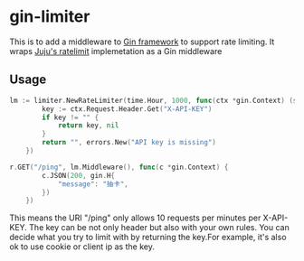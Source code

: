 # gin-limiter

This is to add a middleware to [Gin framework](https://github.com/gin-gonic/gin) to support rate limiting. It wraps [Juju's ratelimit](https://github.com/juju/ratelimit) implemetation as a Gin middleware

## Usage

```go
lm := limiter.NewRateLimiter(time.Hour, 1000, func(ctx *gin.Context) (string, error) {
		key := ctx.Request.Header.Get("X-API-KEY")
		if key != "" {
			return key, nil
		}
		return "", errors.New("API key is missing")
	})

r.GET("/ping", lm.Middleware(), func(c *gin.Context) {
		c.JSON(200, gin.H{
			"message": "抽卡",
		})
	})
```

This means the URI "/ping" only allows 10 requests per minutes per X-API-KEY. The key can be not only header but also with your own rules. You can decide what you try to limit with by returning the key.For example, it's also ok to use cookie or client ip as the key. 
